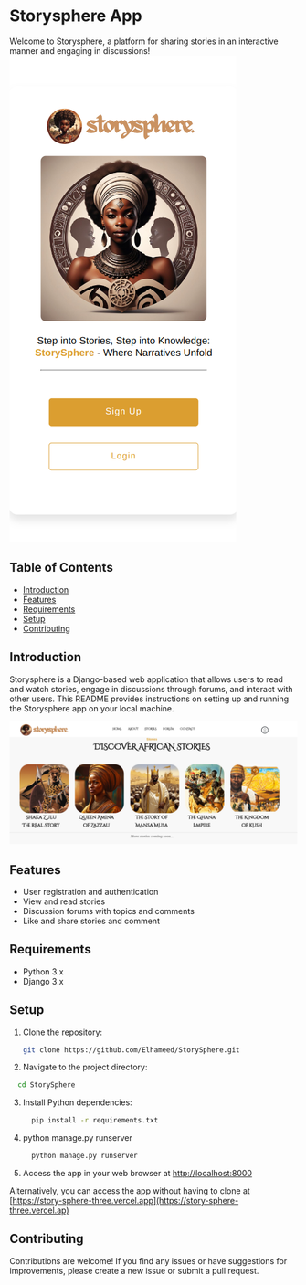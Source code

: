 # Storysphere App

Welcome to Storysphere, a platform for sharing stories in an interactive manner and engaging in discussions!
![StorySphere](https://github.com/Elhameed/StorySphere/blob/main/Screenshot%20from%202024-04-05%2012-31-47.png)

## Table of Contents

- [Introduction](#introduction)
- [Features](#features)
- [Requirements](#requirements)
- [Setup](#setup)
- [Contributing](#contributing)

## Introduction

Storysphere is a Django-based web application that allows users to read and watch stories, engage in discussions through forums, and interact with other users. This README provides instructions on setting up and running the Storysphere app on your local machine.

![StorySphere](https://github.com/Elhameed/StorySphere/blob/main/Screenshot%20from%202024-04-07%2008-05-28.png)

## Features

- User registration and authentication
- View and read stories
- Discussion forums with topics and comments
- Like and share stories and comment

## Requirements

- Python 3.x
- Django 3.x

## Setup

1. Clone the repository:

   ```bash
   git clone https://github.com/Elhameed/StorySphere.git
   ```
2. Navigate to the project directory:

  ```bash
    cd StorySphere
  ```
3. Install Python dependencies:
   ```bash
     pip install -r requirements.txt
   ```
4. python manage.py runserver
   ```bash
     python manage.py runserver
    ```
5. Access the app in your web browser at [http://localhost:8000](http://localhost:8000)

Alternatively, you can access the app without having to clone at [https://story-sphere-three.vercel.app](https://story-sphere-three.vercel.ap)

## Contributing
Contributions are welcome! If you find any issues or have suggestions for improvements, please create a new issue or submit a pull request.
